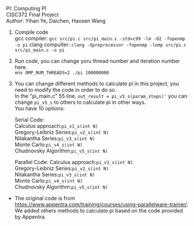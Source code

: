 PI: Computing PI  
CISC372 Final Project  
Author: Yihan Ye, Daichen, Haosen Wang

1. Compile code  
    gcc compiler: `gcc src/pi.c src/pi_main.c -std=c99 -lm -O2 -fopenmp -o pi`
    clang compulter: `clang -Xpreprocessor -fopenmp -lomp src/pi.c src/pi_main.c -o pi`
2. Run code, you can change yoru thread number and iteration number here.  
    `env OMP_NUM_THREADS=2 ./pi 100000000`

3. You can change different methods to calculate pi in this project,
    you need to modify the code in order to do so.  
    In the "pi_main.c" 55 line, `out_result = pi_v5_s(param_steps)'`
    you can change `pi_v5_s` to others to calculate pi in other ways.  
    You have 10 options:  

    Serial Code:  
    Calculus approach:`pi_v1_s(int N)`  
    Gregory-Leibniz Series:`pi_v2_s(int N)`  
    Nilakantha Series:`pi_v3_s(int N)`  
    Monte Carlo:`pi_v4_s(int N)`  
    Chudnovsky Algorithm:`pi_v5_s(int N)`

    Parallel Code:
    Calculus approach:`pi_v1_s(int N)`  
    Gregory-Leibniz Series:`pi_v2_s(int N)`  
    Nilakantha Series:`pi_v3_s(int N)`  
    Monte Carlo:`pi_v4_s(int N)`  
    Chudnovsky Algorithm:`pi_v5_s(int N)`

* The original code is from https://www.appentra.com/training/courses/using-parallelware-trainer/. We added others methods to calculate pi based on the code provided by Appentra.
